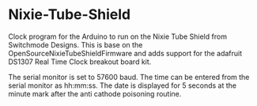 # Nixie-Tube-Shield
Clock program for the Arduino to run on the Nixie Tube Shield from Switchmode Designs.
This is base on the OpenSourceNixieTubeShieldFirmware and adds support for the adafruit 
DS1307 Real Time Clock breakout board kit.

The serial monitor is set to 57600 baud.
The time can be entered from the serial monitor as hh:mm:ss.
The date is displayed for 5 seconds at the minute mark after the anti cathode poisoning routine.

